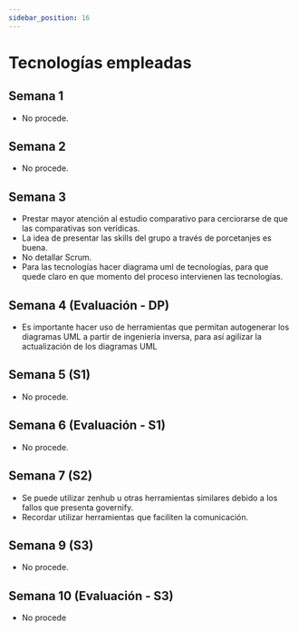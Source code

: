```yaml
---
sidebar_position: 16
---
```


# Tecnologías empleadas

## Semana 1

- No procede.

## Semana 2

- No procede.

## Semana 3

- Prestar mayor atención al estudio comparativo para cerciorarse de que las comparativas son verídicas.
- La idea de presentar las skills del grupo a través de porcetanjes es buena.
- No detallar Scrum.
- Para las tecnologías hacer diagrama uml de tecnologías, para que quede claro en que momento del proceso intervienen las tecnologías.

## Semana 4 (Evaluación - DP)

- Es importante hacer uso de herramientas que permitan autogenerar los diagramas UML a partir de ingeniería inversa, para así agilizar la actualización de los diagramas UML

## Semana 5 (S1)

- No procede.

## Semana 6 (Evaluación - S1)

- No procede.

## Semana 7 (S2)

- Se puede utilizar zenhub u otras herramientas similares debido a los fallos que presenta governify. 
- Recordar utilizar herramientas que faciliten la comunicación.

## Semana 9 (S3) 

- No procede.

## Semana 10 (Evaluación - S3)

- No procede